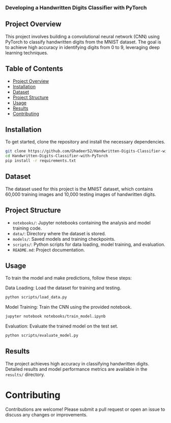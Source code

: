 ### Developing a Handwritten Digits Classifier with PyTorch

## Project Overview

This project involves building a convolutional neural network (CNN) using PyTorch to classify handwritten digits from the MNIST dataset. The goal is to achieve high accuracy in identifying digits from 0 to 9, leveraging deep learning techniques.

## Table of Contents
- [Project Overview](#project-overview)
- [Installation](#installation)
- [Dataset](#dataset)
- [Project Structure](#project-structure)
- [Usage](#usage)
- [Results](#results)
- [Contributing](#contributing)

## Installation

To get started, clone the repository and install the necessary dependencies.

```bash
git clone https://github.com/Ghadeer52/Handwritten-Digits-Classifier-with-PyTorch.git
cd Handwritten-Digits-Classifier-with-PyTorch
pip install -r requirements.txt
```
## Dataset
The dataset used for this project is the MNIST dataset, which contains 60,000 training images and 10,000 testing images of handwritten digits.

## Project Structure
- `notebooks/`: Jupyter notebooks containing the analysis and model training code.
- `data/`: Directory where the dataset is stored.
- `models/`: Saved models and training checkpoints.
- `scripts/`: Python scripts for data loading, model training, and evaluation.
- `README.md`: Project documentation.
  
## Usage
To train the model and make predictions, follow these steps:

Data Loading: Load the dataset for training and testing.

```bash
python scripts/load_data.py
```
Model Training: Train the CNN using the provided notebook.
```bash
jupyter notebook notebooks/train_model.ipynb
```
Evaluation: Evaluate the trained model on the test set.
```bash
python scripts/evaluate_model.py
```
## Results
The project achieves high accuracy in classifying handwritten digits. Detailed results and model performance metrics are available in the `results/` directory.

# Contributing
Contributions are welcome! Please submit a pull request or open an issue to discuss any changes or improvements.
